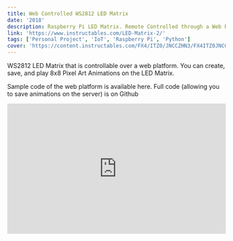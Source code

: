 ```yaml
---
title: Web Controlled WS2812 LED Matrix
date: '2018'
description: Raspberry Pi LED Matrix. Remote Controlled through a Web Portal to Play Animations.
link: 'https://www.instructables.com/LED-Matrix-2/'
tags: ['Personal Project', 'IoT', 'Raspberry Pi', 'Python']
cover: 'https://content.instructables.com/FX4/ITZ0/JNCCZHN3/FX4ITZ0JNCCZHN3.jpg?auto=webp&frame=1&width=320&md=721e65b4f940f9669d7aff51df50614a'
---
```



WS2812 LED Matrix that is controllable over a web platform.
You can create, save, and play 8x8 Pixel Art Animations on the LED Matrix.

Sample code of the web platform is available here. Full code (allowing
you to save animations on the server) is on Github

<iframe 
  title="Preview of Embedded Pen" 
  class="EmbedModalPreview-module_iframe-I2vBS" 
  frameborder="0" 
  src="https://codepen.io/Hackin7/embed/xMbrzp?default-tab=html%2Cresult" 
  style="height: 300px; width: 100%;"
></iframe>
